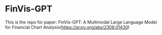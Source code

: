 # FinVis-GPT
This is the repo for paper: FinVis-GPT: A Multimodal Large Language Model for Financial Chart Analysis(https://arxiv.org/abs/2308.01430)
